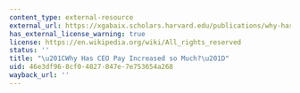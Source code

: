 ```yaml
---
content_type: external-resource
external_url: https://xgabaix.scholars.harvard.edu/publications/why-has-ceo-pay-increased-so-much
has_external_license_warning: true
license: https://en.wikipedia.org/wiki/All_rights_reserved
status: ''
title: "\u201CWhy Has CEO Pay Increased so Much?\u201D"
uid: 46e3df96-8cf0-4827-847e-7e753654a268
wayback_url: ''
---
```

